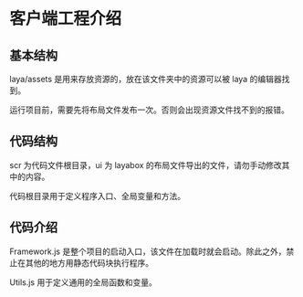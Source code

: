 # 客户端工程介绍

## 基本结构

laya/assets 是用来存放资源的，放在该文件夹中的资源可以被 laya 的编辑器找到。

运行项目前，需要先将布局文件发布一次。否则会出现资源文件找不到的报错。

## 代码结构

scr 为代码文件根目录，ui 为 layabox 的布局文件导出的文件，请勿手动修改其中的内容。

代码根目录用于定义程序入口、全局变量和方法。

## 代码介绍

Framework.js 是整个项目的启动入口，该文件在加载时就会启动。除此之外，禁止在其他的地方用静态代码块执行程序。

Utils.js 用于定义通用的全局函数和变量。



